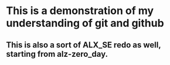 # This is a demonstration of my understanding of git and github
## This is also a sort of ALX_SE redo as well, starting from alz-zero_day.
